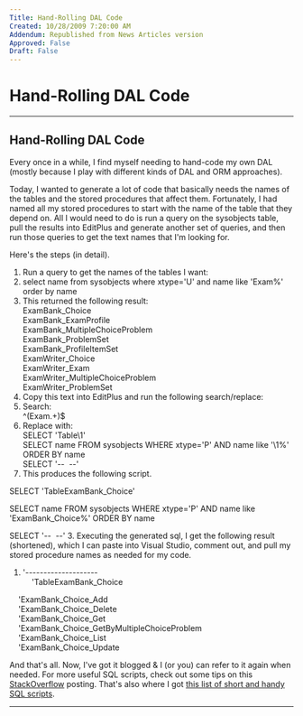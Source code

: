 ```yaml
---
Title: Hand-Rolling DAL Code
Created: 10/28/2009 7:20:00 AM
Addendum: Republished from News Articles version
Approved: False
Draft: False
---
```

# Hand-Rolling DAL Code

---

## Hand-Rolling DAL Code


Every once in a while, I find myself needing to hand-code my own DAL (mostly because I play with different kinds of DAL and ORM approaches).



Today, I wanted to generate a lot of code that basically needs the names of the tables and the stored procedures that affect them. Fortunately, I had named all my stored procedures to start with the name of the table that they depend on. All I would need to do is run a query on the sysobjects table, pull the results into EditPlus and generate another set of queries, and then run those queries to get the text names that I'm looking for.



Here's the steps (in detail).


1. Run a query to get the names of the tables I want:      
 1. select name from sysobjects where xtype='U' and name like 'Exam%' order by name
 2. This returned the following result:            
ExamBank\_Choice             
ExamBank\_ExamProfile             
ExamBank\_MultipleChoiceProblem             
ExamBank\_ProblemSet             
ExamBank\_ProfileItemSet             
ExamWriter\_Choice             
ExamWriter\_Exam             
ExamWriter\_MultipleChoiceProblem             
ExamWriter\_ProblemSet
2. Copy this text into EditPlus and run the following search/replace:      
 1. Search:            
^(Exam.+)$
 2. Replace with:            
SELECT 'Table\1'             
SELECT name FROM sysobjects WHERE xtype='P' AND name like '\1%' ORDER BY name             
SELECT '--  --'
 3. This produces the following script.                  

SELECT 'TableExamBank\_Choice'         

        

        

        

SELECT name FROM sysobjects WHERE xtype='P' AND name like 'ExamBank\_Choice%' ORDER BY name         

        

        

SELECT '--  --'
3. Executing the generated sql, I get the following result (shortened), which I can paste into Visual Studio, comment out, and pull my stored procedure names as needed for my code.

 1. '--------------------             
    'TableExamBank\_Choice             
  
    'ExamBank\_Choice\_Add             
    'ExamBank\_Choice\_Delete             
    'ExamBank\_Choice\_Get             
    'ExamBank\_Choice\_GetByMultipleChoiceProblem             
    'ExamBank\_Choice\_List             
    'ExamBank\_Choice\_Update




And that's all. Now, I've got it blogged & I (or you) can refer to it again when needed. For more useful SQL scripts, check out some tips on this [StackOverflow](http://stackoverflow.com/questions/578454/useful-system-stored-procedures-in-sql-server) posting. That's also where I got [this list of short and handy SQL scripts](http://wiki.lessthandot.com/index.php/SQL_Server_Programming_Hacks_-_100%2B_List).





---

